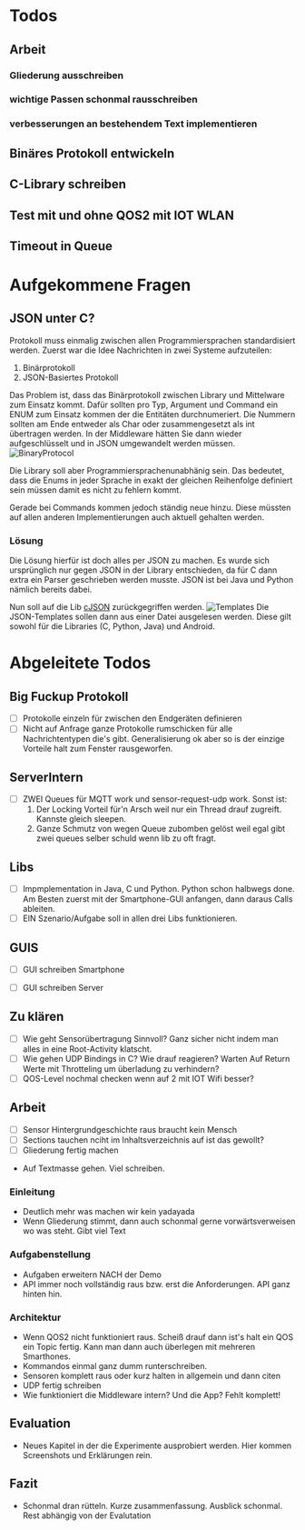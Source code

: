 # Todos

## Arbeit
### Gliederung ausschreiben
### wichtige Passen schonmal rausschreiben
### verbesserungen an bestehendem Text implementieren

## Binäres Protokoll entwickeln

## C-Library schreiben

## Test mit und ohne QOS2 mit IOT WLAN

## Timeout in Queue


# Aufgekommene Fragen

## JSON unter C?
Protokoll muss einmalig zwischen allen Programmiersprachen standardisiert werden.
Zuerst war die Idee Nachrichten in zwei Systeme aufzuteilen:

1. Binärprotokoll
2. JSON-Basiertes Protokoll

Das Problem ist, dass das Binärprotokoll zwischen Library und Mittelware zum Einsatz kommt.
Dafür sollten pro Typ, Argument und Command ein ENUM zum Einsatz kommen der die Entitäten durchnumeriert.
Die Nummern sollten am Ende entweder als Char oder zusammengesetzt als int übertragen werden.
In der Middleware hätten Sie dann wieder aufgeschlüsselt und in JSON umgewandelt werden müssen.
![BinaryProtocol](images/binary_protocol.png)


Die Library soll aber Programmiersprachenunabhänig sein.
Das bedeutet, dass die Enums in jeder Sprache in exakt der gleichen Reihenfolge definiert sein müssen damit es nicht zu fehlern kommt.

Gerade bei Commands kommen jedoch ständig neue hinzu. Diese müssten auf allen anderen Implementierungen auch aktuell gehalten werden.

### Lösung

Die Lösung hierfür ist doch alles per JSON zu machen.
Es wurde sich ursprünglich nur gegen JSON in der Library entschieden, da für C dann extra ein Parser geschrieben werden musste.
JSON ist bei Java und Python nämlich bereits dabei.

Nun soll auf die Lib [cJSON](https://github.com/DaveGamble/cJSON) zurückgegriffen werden.
![Templates](images/all_json.png) Die JSON-Templates sollen dann aus einer Datei ausgelesen werden.
Diese gilt sowohl für die Libraries (C, Python, Java) und Android.

# Abgeleitete Todos

## Big Fuckup Protokoll
- [ ] Protokolle einzeln für zwischen den Endgeräten definieren
- [ ] Nicht auf Anfrage ganze Protokolle rumschicken für alle Nachrichtentypen die's gibt. Generalisierung ok aber so is der einzige Vorteile halt zum Fenster rausgeworfen.

## ServerIntern
- [ ] ZWEI Queues für MQTT work und sensor-request-udp work. Sonst ist:
    1. Der Locking Vorteil für'n Arsch weil nur ein Thread drauf zugreift. Kannste gleich sleepen.
    2. Ganze Schmutz von wegen Queue zubomben gelöst weil egal gibt zwei queues selber schuld wenn lib zu oft fragt.

## Libs
- [ ] Impmplementation in Java, C und Python. Python schon halbwegs done. Am Besten zuerst mit der Smartphone-GUI anfangen, dann daraus Calls ableiten.
- [ ] EIN Szenario/Aufgabe soll in allen drei Libs funktionieren.

## GUIS
- [ ] GUI schreiben Smartphone
- [ ] GUI schreiben Server 


## Zu klären
- [ ] Wie geht Sensorübertragung Sinnvoll? Ganz sicher nicht indem man alles in eine Root-Activity klatscht.
- [ ] Wie gehen UDP Bindings in C? Wie drauf reagieren? Warten Auf Return Werte mit Throtteling um überladung zu verhindern?
- [ ] QOS-Level nochmal checken wenn auf 2 mit IOT Wifi besser?

## Arbeit

- [ ] Sensor Hintergrundgeschichte raus braucht kein Mensch
- [ ] Sections tauchen nciht im Inhaltsverzeichnis auf ist das gewollt?
- [ ] Gliederung fertig machen
- Auf Textmasse gehen. Viel schreiben.

### Einleitung
- Deutlich mehr was machen wir kein yadayada
- Wenn Gliederung stimmt, dann auch schonmal gerne vorwärtsverweisen wo was steht. Gibt viel Text

### Aufgabenstellung
- Aufgaben erweitern NACH der Demo
- API immer noch vollständig raus bzw. erst die Anforderungen. API ganz hinten hin.

### Architektur
- Wenn QOS2 nicht funktioniert raus. Scheiß drauf dann ist's halt ein QOS ein Topic fertig. Kann man dann auch überlegen mit mehreren Smarthones.
- Kommandos einmal ganz dumm runterschreiben.
- Sensoren komplett raus oder kurz halten in allgemein und dann citen
- UDP fertig schreiben
- Wie funktioniert die Middleware intern? Und die App? Fehlt komplett!

## Evaluation
- Neues Kapitel in der die Experimente ausprobiert werden. Hier kommen Screenshots und Erklärungen rein.

## Fazit
- Schonmal dran rütteln. Kurze zusammenfassung. Ausblick schonmal. Rest abhängig von der Evalutation